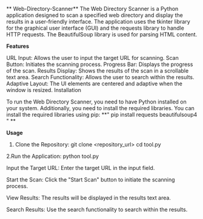 ** Web-Directory-Scanner**
The Web Directory Scanner is a Python application designed to scan a specified web directory and display the results in a user-friendly interface. The application uses the tkinter library for the graphical user interface (GUI) and the requests library to handle HTTP requests. The BeautifulSoup library is used for parsing HTML content.

**Features**

URL Input: Allows the user to input the target URL for scanning.
Scan Button: Initiates the scanning process.
Progress Bar: Displays the progress of the scan.
Results Display: Shows the results of the scan in a scrollable text area.
Search Functionality: Allows the user to search within the results.
Adaptive Layout: The UI elements are centered and adaptive when the window is resized.
Installation

To run the Web Directory Scanner, you need to have Python installed on your system. Additionally, you need to install the required libraries. You can install the required libraries using pip:
**" pip install requests beautifulsoup4 " **


**Usage**

1. Clone the Repository:
git clone <repository_url>
cd tool.py

2.Run the Application:
python tool.py

Input the Target URL: Enter the target URL in the input field.

Start the Scan: Click the "Start Scan" button to initiate the scanning process.

View Results: The results will be displayed in the results text area.

Search Results: Use the search functionality to search within the results.
